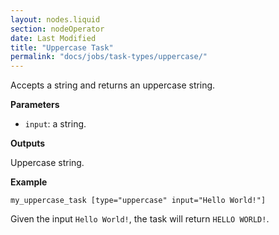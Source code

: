 ```yaml
---
layout: nodes.liquid
section: nodeOperator
date: Last Modified
title: "Uppercase Task"
permalink: "docs/jobs/task-types/uppercase/"
---
```


Accepts a string and returns an uppercase string.

**Parameters**

- `input`: a string.

**Outputs**

Uppercase string.

**Example**

```jpv2
my_uppercase_task [type="uppercase" input="Hello World!"]
```

Given the input `Hello World!`, the task will return `HELLO WORLD!`.
